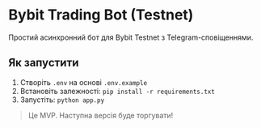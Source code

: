 # Bybit Trading Bot (Testnet)

Простий асинхронний бот для Bybit Testnet з Telegram-сповіщеннями.

## Як запустити

1. Створіть `.env` на основі `.env.example`
2. Встановіть залежності: `pip install -r requirements.txt`
3. Запустіть: `python app.py`

> Це MVP. Наступна версія буде торгувати!
